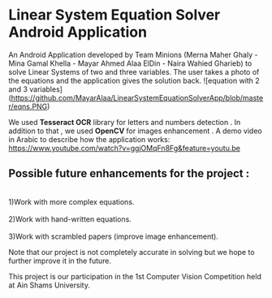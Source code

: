 # Linear System Equation Solver Android Application

An Android Application developed by Team Minions (Merna Maher Ghaly - Mina Gamal Khella - Mayar Ahmed Alaa ElDin - Naira Wahied Gharieb) to solve Linear Systems of two and three variables. The user takes a photo of the equations and the application gives the solution back.
![equation with 2 and 3 variables] (https://github.com/MayarAlaa/LinearSystemEquationSolverApp/blob/master/eqns.PNG)

We used **Tesseract OCR** library for letters and numbers detection . In addition to that , we used **OpenCV** for images enhancement .
A demo video in Arabic to describe how the application works: https://www.youtube.com/watch?v=ggjOMqFn8Fg&feature=youtu.be



Possible future enhancements for the project :
-----------------------------------------------
<br>1)Work with more complex equations.</br>
<br>2)Work with hand-written equations.</br>
<br>3)Work with scrambled papers (improve image enhancement).</br>

Note that our project is not completely accurate in solving but we hope to further improve it in the future.

This project is our participation in the 1st Computer Vision Competition held at Ain Shams University.





